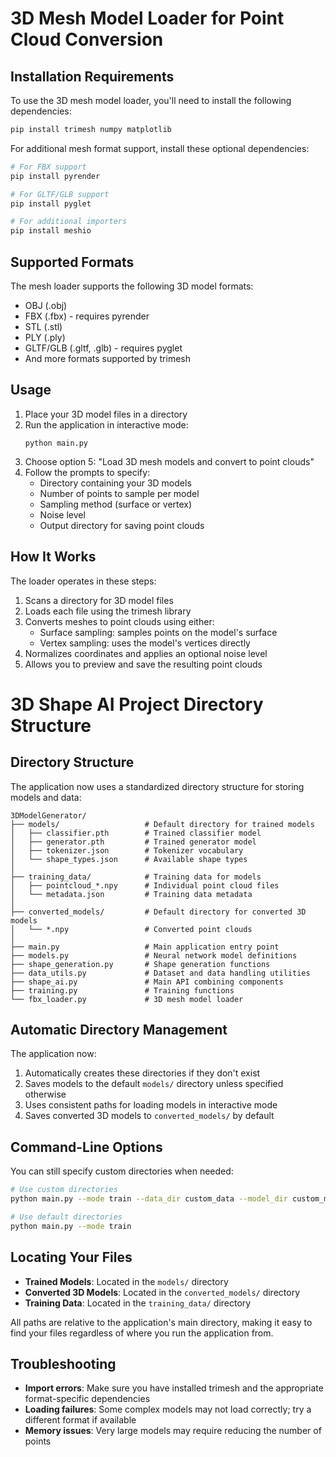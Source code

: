 # 3D Mesh Model Loader for Point Cloud Conversion

## Installation Requirements

To use the 3D mesh model loader, you'll need to install the following dependencies:

```bash
pip install trimesh numpy matplotlib
```

For additional mesh format support, install these optional dependencies:

```bash
# For FBX support
pip install pyrender

# For GLTF/GLB support
pip install pyglet

# For additional importers
pip install meshio
```

## Supported Formats

The mesh loader supports the following 3D model formats:
- OBJ (.obj)
- FBX (.fbx) - requires pyrender
- STL (.stl)
- PLY (.ply)
- GLTF/GLB (.gltf, .glb) - requires pyglet
- And more formats supported by trimesh

## Usage

1. Place your 3D model files in a directory
2. Run the application in interactive mode:
   ```
   python main.py
   ```
3. Choose option 5: "Load 3D mesh models and convert to point clouds"
4. Follow the prompts to specify:
   - Directory containing your 3D models
   - Number of points to sample per model
   - Sampling method (surface or vertex)
   - Noise level
   - Output directory for saving point clouds

## How It Works

The loader operates in these steps:
1. Scans a directory for 3D model files
2. Loads each file using the trimesh library
3. Converts meshes to point clouds using either:
   - Surface sampling: samples points on the model's surface
   - Vertex sampling: uses the model's vertices directly
4. Normalizes coordinates and applies an optional noise level
5. Allows you to preview and save the resulting point clouds


# 3D Shape AI Project Directory Structure

## Directory Structure

The application now uses a standardized directory structure for storing models and data:

```
3DModelGenerator/
├── models/                   # Default directory for trained models
│   ├── classifier.pth        # Trained classifier model
│   ├── generator.pth         # Trained generator model
│   ├── tokenizer.json        # Tokenizer vocabulary
│   └── shape_types.json      # Available shape types
│
├── training_data/            # Training data for models
│   ├── pointcloud_*.npy      # Individual point cloud files
│   └── metadata.json         # Training data metadata
│
├── converted_models/         # Default directory for converted 3D models
│   └── *.npy                 # Converted point clouds
│
├── main.py                   # Main application entry point
├── models.py                 # Neural network model definitions
├── shape_generation.py       # Shape generation functions
├── data_utils.py             # Dataset and data handling utilities
├── shape_ai.py               # Main API combining components
├── training.py               # Training functions
└── fbx_loader.py             # 3D mesh model loader
```

## Automatic Directory Management

The application now:

1. Automatically creates these directories if they don't exist
2. Saves models to the default `models/` directory unless specified otherwise
3. Uses consistent paths for loading models in interactive mode
4. Saves converted 3D models to `converted_models/` by default

## Command-Line Options

You can still specify custom directories when needed:

```bash
# Use custom directories
python main.py --mode train --data_dir custom_data --model_dir custom_models

# Use default directories
python main.py --mode train
```

## Locating Your Files

- **Trained Models**: Located in the `models/` directory
- **Converted 3D Models**: Located in the `converted_models/` directory
- **Training Data**: Located in the `training_data/` directory

All paths are relative to the application's main directory, making it easy to find your files regardless of where you run the application from.

## Troubleshooting

- **Import errors**: Make sure you have installed trimesh and the appropriate format-specific dependencies
- **Loading failures**: Some complex models may not load correctly; try a different format if available
- **Memory issues**: Very large models may require reducing the number of points